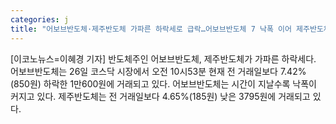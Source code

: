 ```yaml
---
categories: j
title: "어보브반도체·제주반도체 가파른 하락세로 급락…어보브반도체 7 낙폭 이어 제주반도체 5 낙폭"
---
```

[이코노뉴스=이혜경 기자] 반도체주인 어보브반도체, 제주반도체가 가파른 하락세다. 어보브반도체는 26일 코스닥 시장에서 오전 10시53분 현재 전 거래일보다 7.42%(850원) 하락한 1만600원에 거래되고 있다. 어보브반도체는 시간이 지날수록 낙폭이 커지고 있다. 제주반도체는 전 거래일보다 4.65%(185원) 낮은 3795원에 거래되고 있다.